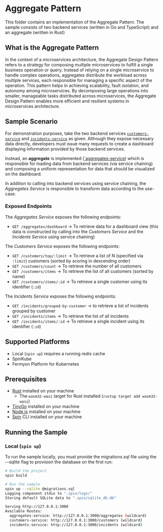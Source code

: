 # Aggregate Pattern

This folder contains an implementation of the Aggregate Pattern. The sample consists of two backend services (written in Go and TypeScript) and an aggregate (written in Rust)

## What is the Aggregate Pattern

In the context of a microservices architecture, the Aggregate Design Pattern refers to a strategy for composing multiple microservices to fulfill a single business operation or query. Instead of relying on a single microservice to handle complex operations, aggregates distribute the workload across multiple services, each responsible for managing a specific aspect of the operation. This pattern helps in achieving scalability, fault isolation, and autonomy among microservices. By decomposing large operations into smaller, manageable tasks distributed across microservices, the Aggregate Design Pattern enables more efficient and resilient systems in microservices architecture.

## Sample Scenario

For demonstration purposes, take the two backend services [`customers-service`](./customers-service/) and [`incidents-service`](./incidents-service/) as given. Although they expose necessary data directly, developers must issue many requests to create a dashboard displaying information provided by those backend services. 

Instead, an **aggregate** is implemented ([`aggregates-service](./aggregates-service/)) which is responsible for loading data from backend services (via service chaining) and composing a uniform representation for data that should be visualized on the dashboard. 

In addition to calling into backend services using service chaining, the *Aggregates Service* is responsible to transform data according to the use-case.


### Exposed Endpoints

The *Aggregates Service* exposes the following endpoints:

 - `GET /aggregates/dashboard` -> To retrieve data for a dashboard view (this data is constructed by calling into the *Customers Service* and the *Incidents Service* using service chaining)

The *Customers Service* exposes the following endpoints:

 - `GET /customers/top/:limit` -> To retrieve a list of N (specified via `:limit`) customers (sorted by scoring in descending order)
 - `GET /customers/count` -> To retrieve the number of all customers
 - `GET /customers/items` -> To retrieve the list of all customers (sorted by name)
 - `GET /customers/items/:id` -> To retrieve a single customer using its identifier (`:id`)

The *Incidents Service* exposes the following endpoints:

- `GET /incidents/grouped-by-customer` -> to retrieve a list of incidents grouped by customer
- `GET /incidents/items` -> To retrieve the list of all incidents
- `GET /incidents/items/:id` -> To retrieve a single incident using its identifier (`:id`)

## Supported Platforms

- Local (`spin up`) requires a running redis cache
- SpinKube
- Fermyon Platform for Kubernetes

## Prerequisites

- [Rust](https://www.rust-lang.org/) installed on your machine
  - The `wasm32-wasi` target for Rust installed (`rustup target add wasm32-wasi`)
- [TinyGo](https://tinygo.org/) installed on your machine
- [Node.js](https://nodejs.org/) installed on your machine
- [Spin](https://developer.fermyon.com/spin/v2/index) CLI installed on your machine

## Running the Sample

### Local (`spin up`)

To run the sample locally, you must provide the migrations.sql file using the --sqlite flag to provision the database on the first run:

```bash
# Build the project
spin build

# Run the sample
spin up --sqlite @migrations.sql
Logging component stdio to ".spin/logs/"
Storing default SQLite data to ".spin/sqlite_db.db"

Serving http://127.0.0.1:3000
Available Routes:
  aggregates-service: http://127.0.0.1:3000/aggregates (wildcard)
  customers-service: http://127.0.0.1:3000/customers (wildcard)
  incidents-service: http://127.0.0.1:3000/incidents (wildcard)
```
